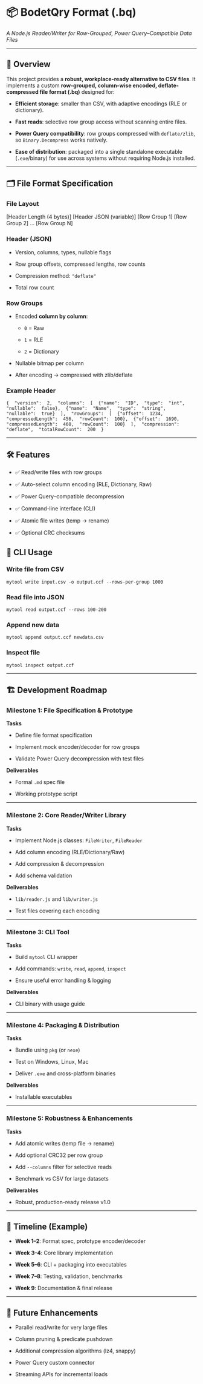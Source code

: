 
# 📦 BodetQry Format (.bq)

_A Node.js Reader/Writer for Row-Grouped, Power Query–Compatible Data Files_

----------

## 🔎 Overview

This project provides a **robust, workplace-ready alternative to CSV files**. It implements a custom **row-grouped, column-wise encoded, deflate-compressed file format (.bq)** designed for:

-   **Efficient storage**: smaller than CSV, with adaptive encodings (RLE or dictionary).
    
-   **Fast reads**: selective row group access without scanning entire files.
    
-   **Power Query compatibility**: row groups compressed with `deflate/zlib`, so `Binary.Decompress` works natively.
    
-   **Ease of distribution**: packaged into a single standalone executable (`.exe`/binary) for use across systems without requiring Node.js installed.
    

----------

## 🗂 File Format Specification

### File Layout

[Header Length (4 bytes)] 
[Header JSON (variable)]
[Row Group 1] 
[Row Group 2] 
... 
[Row Group N]

### Header (JSON)

-   Version, columns, types, nullable flags
    
-   Row group offsets, compressed lengths, row counts
    
-   Compression method: `"deflate"`
    
-   Total row count
    

### Row Groups

-   Encoded **column by column**:
    
    -   `0` = Raw
        
    -   `1` = RLE
        
    -   `2` = Dictionary
        
-   Nullable bitmap per column
    
-   After encoding → compressed with zlib/deflate
    

### Example Header

`{  "version":  2,  "columns":  [  {"name":  "ID",  "type":  "int",  "nullable":  false},  {"name":  "Name",  "type":  "string",  "nullable":  true}  ],  "rowGroups":  [  {"offset":  1234,  "compressedLength":  456,  "rowCount":  100},  {"offset":  1690,  "compressedLength":  460,  "rowCount":  100}  ],  "compression":  "deflate",  "totalRowCount":  200  }` 

----------

## 🛠 Features

-   ✅ Read/write files with row groups
    
-   ✅ Auto-select column encoding (RLE, Dictionary, Raw)
    
-   ✅ Power Query–compatible decompression
    
-   ✅ Command-line interface (CLI)
    
-   ✅ Atomic file writes (temp → rename)
    
-   ✅ Optional CRC checksums
## 🚀 CLI Usage

### Write file from CSV

`mytool write input.csv -o output.ccf --rows-per-group 1000` 

### Read file into JSON

`mytool read output.ccf --rows 100-200` 

### Append new data

`mytool append output.ccf newdata.csv` 

### Inspect file

`mytool inspect output.ccf` 

----------

## 🏗 Development Roadmap

### Milestone 1: File Specification & Prototype

**Tasks**

-   Define file format specification
    
-   Implement mock encoder/decoder for row groups
    
-   Validate Power Query decompression with test files
    

**Deliverables**

-   Formal `.md` spec file
    
-   Working prototype script
    

----------

### Milestone 2: Core Reader/Writer Library

**Tasks**

-   Implement Node.js classes: `FileWriter`, `FileReader`
    
-   Add column encoding (RLE/Dictionary/Raw)
    
-   Add compression & decompression
    
-   Add schema validation
    

**Deliverables**

-   `lib/reader.js` and `lib/writer.js`
    
-   Test files covering each encoding
    

----------

### Milestone 3: CLI Tool

**Tasks**

-   Build `mytool` CLI wrapper
    
-   Add commands: `write`, `read`, `append`, `inspect`
    
-   Ensure useful error handling & logging
    

**Deliverables**

-   CLI binary with usage guide
    

----------

### Milestone 4: Packaging & Distribution

**Tasks**

-   Bundle using `pkg` (or `nexe`)
    
-   Test on Windows, Linux, Mac
    
-   Deliver `.exe` and cross-platform binaries
    

**Deliverables**

-   Installable executables
    

----------

### Milestone 5: Robustness & Enhancements

**Tasks**

-   Add atomic writes (temp file → rename)
    
-   Add optional CRC32 per row group
    
-   Add `--columns` filter for selective reads
    
-   Benchmark vs CSV for large datasets
    

**Deliverables**

-   Robust, production-ready release v1.0
    

----------

## 📅 Timeline (Example)

-   **Week 1–2**: Format spec, prototype encoder/decoder
    
-   **Week 3–4**: Core library implementation
    
-   **Week 5–6**: CLI + packaging into executables
    
-   **Week 7–8**: Testing, validation, benchmarks
    
-   **Week 9**: Documentation & final release
    

----------

## 🔮 Future Enhancements

-   Parallel read/write for very large files
    
-   Column pruning & predicate pushdown
    
-   Additional compression algorithms (lz4, snappy)
    
-   Power Query custom connector
    
-   Streaming APIs for incremental loads

